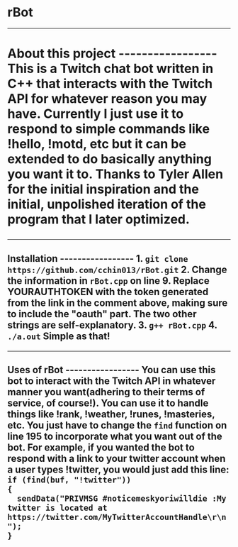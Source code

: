 # rBot

-----------------
<h1>About this project
-----------------
This is a Twitch chat bot written in C++ that interacts with the Twitch API for whatever reason you may have. Currently I just use it to respond to simple commands like !hello, !motd, etc but it can be extended to do basically anything you want it to. Thanks to Tyler Allen for the initial inspiration and the initial, unpolished iteration of the program that I later optimized.

-----------------
<h2> Installation
-----------------
1. <code>git clone https://github.com/cchin013/rBot.git</code>
2. Change the information in <code>rBot.cpp</code> on line 9. Replace YOURAUTHTOKEN with the token generated from the link in the comment above, making sure to include the "oauth" part. The two other strings are self-explanatory.
3. <code>g++ rBot.cpp</code>
4. <code>./a.out</code>
Simple as that!

-----------------
<h2> Uses of rBot
-----------------
You can use this bot to interact with the Twitch API in whatever manner you want(adhering to their terms of service, of course!). You can use it to handle things like !rank, !weather, !runes, !masteries, etc. You just have to change the <code>find</code> function on line 195 to incorporate what you want out of the bot. 
For example, if you wanted the bot to respond with a link to your twitter account when a user types !twitter, you would just add this line:
<code>
if (find(buf, "!twitter"))
{
  sendData("PRIVMSG #noticemeskyoriwilldie :My twitter is located at https://twitter.com/MyTwitterAccountHandle\r\n");
}
</code>
